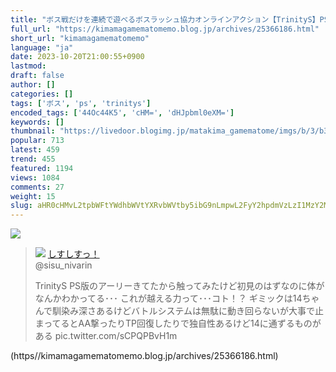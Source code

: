 ```yaml
---
title: "ボス戦だけを連続で遊べるボスラッシュ協力オンラインアクション【TrinityS】PS向けが発売開始 "
full_url: "https://kimamagamematomemo.blog.jp/archives/25366186.html"
short_url: "kimamagamematomemo"
language: "ja"
date: 2023-10-20T21:00:55+0900
lastmod: 
draft: false
author: []
categories: []
tags: ['ボス', 'ps', 'trinitys']
encoded_tags: ['44Oc44K5', 'cHM=', 'dHJpbml0eXM=']
keywords: []
thumbnail: "https://livedoor.blogimg.jp/matakima_gamematome/imgs/b/3/b3263506-s.png"
popular: 713
latest: 459
trend: 455
featured: 1194
views: 1084
comments: 27
weight: 15
slug: aHR0cHMvL2tpbWFtYWdhbWVtYXRvbWVtby5ibG9nLmpwL2FyY2hpdmVzLzI1MzY2MTg2Lmh0bWw=
---
```


![](https://livedoor.blogimg.jp/matakima_gamematome/imgs/b/3/b3263506-s.png)

<blockquote id='twibody1aN22DpaCx'> <p> <img src='https//livedoor.blogimg.jp/matakima_gamematome/imgs/c/d/cdd72892.jpg'> <a href='https//twitter.com/sisu_nivarin/status/1714268918456676735' target='_blank'>しすしすっ！ </a><br> @sisu_nivarin </p> <p id='twitext1aN22DpaCx'> TrinityS PS版のアーリーきてたから触ってみたけど初見のはずなのに体がなんかわかってる･･･ これが越える力って･･･コト！？ ギミックは14ちゃんで馴染み深さあるけどバトルシステムは無駄に動き回らないが大事で止まってるとAA撃ったりTP回復したりで独自性あるけど14に通ずるものがある pic.twitter.com/sCPQPBvH1m </p> <p> <a href='https//twitter.com/sisu_nivarin/status/1714268918456676735' target='_blank'></a> </p> </blockquote> 

(https//kimamagamematomemo.blog.jp/archives/25366186.html)
